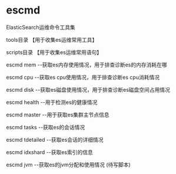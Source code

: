 # escmd
ElasticSearch运维命令工具集

tools目录  【用于收集es运维常用工具】

scripts目录  【用于收集es运维常用语句】

escmd mem  --获取es内存使用情况，用于排查诊断es的内存消耗在哪

escmd cpu  --获取es cpu使用情况，用于排查诊断es cpu消耗情况

escmd disk  --获取es磁盘使用情况，用于排查诊断es磁盘空间占用情况

escmd health  --用于检测es的健康情况

escmd master  --用于获取es集群主节点信息

escmd tasks  --获取es的会话情况

escmd tdetailed --获取es会话的详细情况

escmd idxshard  --获取es索引的信息

escmd  jvm   --获取es的jvm分配和使用情况 (待写脚本)
